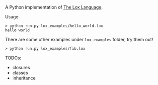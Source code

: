 A Python implementation of [The Lox Language](https://www.craftinginterpreters.com/the-lox-language.html).

Usage

```
> python run.py lox_examples/hello_world.lox
hello world
```

There are some other examples under `lox_examples` folder, try them out!

```
> python run.py lox_examples/fib.lox
```

TODOs:

- closures
- classes
- inheritance
